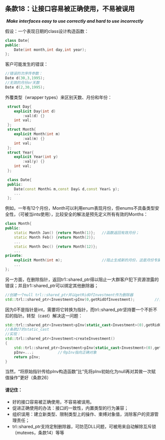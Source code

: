 ## 条款18：让接口容易被正确使用，不易被误用

​			***Make interfaces easy to use correctly and hard to use incorrectly***

假设：一个表现日期的class设计构造函数：

```c++
class Date{
public:
	Date(int month,int day,int year);
};
```

客户可能发生的错误：

```c++
//错误的次序传参数：
Date d(30,3,1995);
//无效的月份or天数
Date d(2,30,1995);
```

外覆类型（wrapper types）来区别天数、月份和年份：

```c++
 struct Day{
 	explicit Day(int d)
 		:val(d) {}
 	int val;
 };
 struct Month{
 	explicit Month(int m)
 		:val(m) {}
 	int val;
 };
 struct Year{
 	explicit Year(int y)
 		:val(y) {}
 	int val;
 };
 
 class Date{
 public:
 	Date(const Month& m,const Day& d,const Year& y);
 	...
 };
```

例如，一年有12个月份，Month可以利用enum表现月份，但enums不具备类型安全性，（可被当ints使用），比较安全的解法是预先定义所有有效的Months：

```c++
class Month{
public:
	static Month Jan() {return Month(1)};	//函数返回有效月份；
    static Month Feb() {return Month(2)};
    ...
    static Month Dec() {return Month(12)}; 
    ...
private:
    explicit Month(int m);					//阻止生成新的月份，这是月份专属数据
    ...
};
```

另一方面，在删除指针，返回tr1::shared_ptr得以阻止一大群客户犯下资源泄露的错误；并且tr1::shared_ptr可以绑定其他删除器；

```c++
//创建一个null trl::shared_ptr并以getRidOfInvestment作为删除器
std::trl::shared_ptr<Investment>pInv(0,getRidOfInvestment);			//无法通过编译
```

因为0不是指针是int，需要将它转换为指针，而trl::shared_ptr坚持要一个不折不扣的指针。转型（cast）解决这一问题：

```c++
std::trl::shared_ptr<Investment>pInv(static_cast<Investment>(0),getRidOfInvestment);
//条款27的static_cast
//实现：
std::trl::shared_ptr<Investment>createInvestment()
{
	std::trl::shared_ptr<Investment>pInv(static_cast<Investment>(0),getRidOfInvestment);
    pInv=...;			//令pInv指向正确对象
    return pInv;
}
```

当然，“将原始指针传给pInv构造函数”比“先将pInv初始化为null再对其做一次赋值操作”更好（条款26）

#### 请记住：

+ 好的接口容易被正确使用，不容易被误用。
+ 促进正确使用的办法：接口的一致性，内置类型的行为兼容；
+ 组织误用：建立新类型、限制类型上的操作、束缚对象值，消除客户的资源管理责任；
+ trl::shared_ptr支持定制删除器，可防范DLL问题，可被用来自动解除互斥锁（mutexes，条款14）等等

